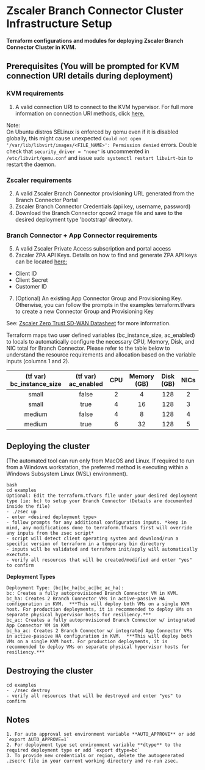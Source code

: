 # Zscaler Branch Connector Cluster Infrastructure Setup

**Terraform configurations and modules for deploying Zscaler Branch Connector Cluster in KVM.**

## Prerequisites (You will be prompted for KVM connection URI details during deployment)

### KVM requirements
1. A valid connection URI to connect to the KVM hypervisor. For full more information on connection URI methods, click [here.](https://registry.terraform.io/providers/dmacvicar/libvirt/latest/docs)

Note:<br>
On Ubuntu distros SELinux is enforced by qemu even if it is disabled globally, this might cause unexpected `Could not open '/var/lib/libvirt/images/<FILE_NAME>': Permission denied` errors. Double check that `security_driver = "none"` is uncommented in `/etc/libvirt/qemu.conf` and issue `sudo systemctl restart libvirt-bin` to restart the daemon.<br>

### Zscaler requirements
2. A valid Zscaler Branch Connector provisioning URL generated from the Branch Connector Portal
3. Zscaler Branch Connector Credentials (api key, username, password)
4. Download the Branch Connector qcow2 image file and save to the desired deployment type 'bootstrap' directory.

### Branch Connector + App Connector requirements
5. A valid Zscaler Private Access subscription and portal access
6. Zscaler ZPA API Keys. Details on how to find and generate ZPA API keys can be located [here:](https://help.zscaler.com/zpa/about-api-keys)
- Client ID
- Client Secret
- Customer ID
7. (Optional) An existing App Connector Group and Provisioning Key. Otherwise, you can follow the prompts in the examples terraform.tfvars to create a new Connector Group and Provisioning Key

See: [Zscaler Zero Trust SD-WAN Datasheet](https://www.zscaler.com/resources/data-sheets/zscaler-zero-trust-sd-wan.pdf) for more information.

Terraform maps two user defined variables (bc_instance_size, ac_enabled) to locals to automatically configure the necessary CPU, Memory, Disk, and NIC total for Branch Connector. Please refer to the table below to understand the resource requirements and allocation based on the variable inputs (columns 1 and 2).

| (tf var) bc_instance_size | (tf var) ac_enabled | CPU | Memory (GB) | Disk (GB) | NICs |
|:-------------------------:|:-------------------:|:---:|:-----------:|:---------:|:----:|
| small                     | false               | 2   | 4           | 128       | 2    |
| small                     | true                | 4   | 16          | 128       | 3    |
| medium                    | false               | 4   | 8           | 128       | 4    |
| medium                    | true                | 6   | 32          | 128       | 5    |

## Deploying the cluster
(The automated tool can run only from MacOS and Linux. If required to run from a Windows workstation, the preferred method is executing within a Windows Subsystem Linux (WSL) environment).   

```
bash
cd examples
Optional: Edit the terraform.tfvars file under your desired deployment type (ie: bc) to setup your Branch Connector (Details are documented inside the file)
- ./zsec up
- enter <desired deployment type>
- follow prompts for any additional configuration inputs. *keep in mind, any modifications done to terraform.tfvars first will override any inputs from the zsec script*
- script will detect client operating system and download/run a specific version of terraform in a temporary bin directory
- inputs will be validated and terraform init/apply will automatically exectute.
- verify all resources that will be created/modified and enter "yes" to confirm
```

**Deployment Types**

```
Deployment Type: (bc|bc_ha|bc_ac|bc_ac_ha):
bc: Creates a fully autoprovisioned Branch Connector VM in KVM.
bc_ha: Creates 2 Branch Connector VMs in active-passive HA configuration in KVM.  ***This will deploy both VMs on a single KVM host. For production deployments, it is recommended to deploy VMs on separate physical hypervisor hosts for resiliency.***
bc_ac: Creates a fully autoprovisioned Branch Connector w/ integrated App Connector VM in KVM
bc_ha_ac: Creates 2 Branch Connector w/ integrated App Connector VMs in active-passive HA configuration in KVM.  ***This will deploy both VMs on a single KVM host. For production deployments, it is recommended to deploy VMs on separate physical hypervisor hosts for resiliency.***
```

## Destroying the cluster
```
cd examples
- ./zsec destroy
- verify all resources that will be destroyed and enter "yes" to confirm
```


## Notes
```
1. For auto approval set environment variable **AUTO_APPROVE** or add `export AUTO_APPROVE=1`
2. For deployment type set environment variable **dtype** to the required deployment type or add `export dtype=bc`
3. To provide new credentials or region, delete the autogenerated .zsecrc file in your current working directory and re-run zsec.
```
